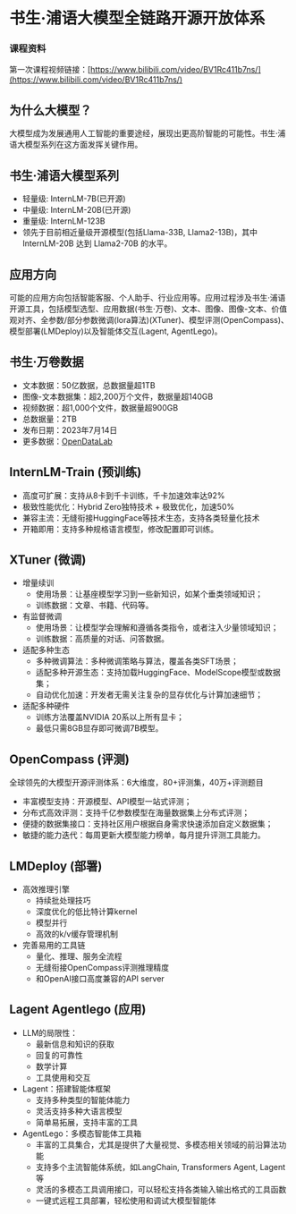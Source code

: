 # 书生·浦语大模型全链路开源开放体系

### 课程资料

第一次课程视频链接：[https://www.bilibili.com/video/BV1Rc411b7ns/](https://www.bilibili.com/video/BV1Rc411b7ns/)

## 为什么大模型？

大模型成为发展通用人工智能的重要途经，展现出更高阶智能的可能性。书生·浦语大模型系列在这方面发挥关键作用。

## 书生·浦语大模型系列
- 轻量级: InternLM-7B(已开源)
- 中量级: InternLM-20B(已开源)
- 重量级: InternLM-123B
- 领先于目前相近量级开源模型(包括Llama-33B, Llama2-13B)，其中 InternLM-20B 达到 Llama2-70B 的水平。

## 应用方向
可能的应用方向包括智能客服、个人助手、行业应用等。应用过程涉及书生·浦语开源工具，包括模型选型、应用数据(书生·万卷)、文本、图像、图像-文本、价值观对齐、全参数/部分参数微调(lora算法)(XTuner)、模型评测(OpenCompass)、模型部署(LMDeploy)以及智能体交互(Lagent, AgentLego)。

## 书生·万卷数据
- 文本数据：50亿数据，总数据量超1TB
- 图像-文本数据集：超2,200万个文件，数据量超140GB
- 视频数据：超1,000个文件，数据量超900GB
- 总数据量：2TB
- 发布日期：2023年7月14日
- 更多数据：[OpenDataLab](https://opendatalab.com)

## InternLM-Train (预训练)
- 高度可扩展：支持从8卡到千卡训练，千卡加速效率达92%
- 极致性能优化：Hybrid Zero独特技术 + 极致优化，加速50%
- 兼容主流：无缝衔接HuggingFace等技术生态，支持各类轻量化技术
- 开箱即用：支持多种规格语言模型，修改配置即可训练。

## XTuner (微调)
- 增量续训
  - 使用场景：让基座模型学习到一些新知识，如某个垂类领域知识；
  - 训练数据：文章、书籍、代码等。
- 有监督微调
  - 使用场景：让模型学会理解和遵循各类指令，或者注入少量领域知识；
  - 训练数据：高质量的对话、问答数据。
- 适配多种生态
  - 多种微调算法：多种微调策略与算法，覆盖各类SFT场景；
  - 适配多种开源生态：支持加载HuggingFace、ModelScope模型或数据集；
  - 自动优化加速：开发者无需关注复杂的显存优化与计算加速细节；
- 适配多种硬件
  - 训练方法覆盖NVIDIA 20系以上所有显卡；
  - 最低只需8GB显存即可微调7B模型。

## OpenCompass (评测)
全球领先的大模型开源评测体系：6大维度，80+评测集，40万+评测题目
- 丰富模型支持：开源模型、API模型一站式评测；
- 分布式高效评测：支持千亿参数模型在海量数据集上分布式评测；
- 便捷的数据集接口：支持社区用户根据自身需求快速添加自定义数据集；
- 敏捷的能力迭代：每周更新大模型能力榜单，每月提升评测工具能力。

## LMDeploy (部署)
- 高效推理引擎
  - 持续批处理技巧
  - 深度优化的低比特计算kernel
  - 模型并行
  - 高效的k/v缓存管理机制
- 完善易用的工具链
  - 量化、推理、服务全流程
  - 无缝衔接OpenCompass评测推理精度
  - 和OpenAI接口高度兼容的API server

## Lagent Agentlego (应用)
- LLM的局限性：
  - 最新信息和知识的获取
  - 回复的可靠性
  - 数学计算
  - 工具使用和交互
- Lagent：搭建智能体框架
  - 支持多种类型的智能体能力
  - 灵活支持多种大语言模型
  - 简单易拓展，支持丰富的工具
- AgentLego：多模态智能体工具箱
  - 丰富的工具集合，尤其是提供了大量视觉、多模态相关领域的前沿算法功能
  - 支持多个主流智能体系统，如LangChain, Transformers Agent, Lagent等
  - 灵活的多模态工具调用接口，可以轻松支持各类输入输出格式的工具函数
  - 一键式远程工具部署，轻松使用和调试大模型智能体
